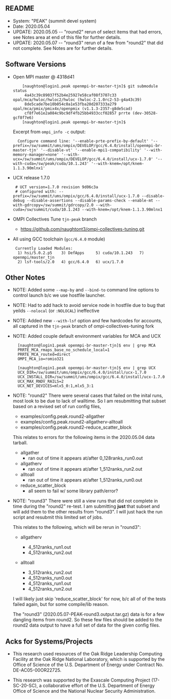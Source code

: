 README
------

 - System: "PEAK" (summit devel system)
 - Date: 2020.05.04
 - UPDATE: 2020.05.05 -- "round2" rerun of select items that had errors, see
                         Notes area at end of this file for further details.
 - UPDATE: 2020.05.07 -- "round3" rerun of a few from "round2" that did not
                         complete.  See Notes are for further details.

Software Versions
----------------
 - Open MPI master @ 4318d41
    ```
        [naughton@login1.peak openmpi-br-master-tjn]$ git submodule status
         4a43c39c89037f52b4e25927e58caf08f3707c33 opal/mca/hwloc/hwloc2/hwloc (hwloc-2.1.0rc2-53-g4a43c39)
         8de5cade7be10b054c0a1e53fba20d207333a279 opal/mca/pmix/pmix4x/openpmix (v1.1.3-2357-g8de5cad)
         cf8f7e61e2a084c9bc9df4fb25bb4933ccf02857 prrte (dev-30528-gcf8f7e6)
        [naughton@login1.peak openmpi-br-master-tjn]$
    ```

   Excerpt from `ompi_info -c` output:
    ```
      Configure command line: '--enable-prte-prefix-by-default' '--prefix=/sw/summit/ums/ompix/DEVELOP/gcc/6.4.0/install/openmpi-br-master-tjn' '--disable-vt' '--enable-mpi1-compatibility' '--with-memory-manager=none' '--with-ucx=/sw/summit/ums/ompix/DEVELOP/gcc/6.4.0/install/ucx-1.7.0' '--with-cuda=/sw/peak/cuda/10.1.243' '--with-knem=/opt/knem-1.1.3.90mlnx1'
    ```

 - UCX release 1.7.0
    ```
     # UCT version=1.7.0 revision 9d06c3a
     # configured with: --prefix=/sw/summit/ums/ompix/gcc/6.4.0/install/ucx-1.7.0 --disable-debug --disable-assertions --disable-params-check --enable-mt --with-gdrcopy=/sw/summit/gdrcopy/2.0 --with-cuda=/sw/summit/cuda/10.1.243 --with-knem=/opt/knem-1.1.3.90mlnx1
    ```

 - OMPI Collectives Tune `tjn-peak` branch
    - https://github.com/naughtont3/ompi-collectives-tuning.git

 - All using GCC toolchain (`gcc/6.4.0` module)
    ```
     Currently Loaded Modules:
      1) hsi/5.0.2.p5    3) DefApps     5) cuda/10.1.243   7) openmpi/master_tjn
      2) lsf-tools/2.0   4) gcc/6.4.0   6) ucx/1.7.0
    ```


Other Notes
-----------
 - NOTE: Added some `--map-by` and `--bind-to` command line options to control
   launch b/c we use hostfile launcher.
 - NOTE: Had to add hack to avoid service node in hostfile due to bug
   that yeilds `--nolocal` (or `:NOLOCAL`) ineffective
 - NOTE: Added new `--with-lsf` option and few hardcodes for accounts,
   all captured in the `tjn-peak` branch of ompi-collectives-tuning fork
 - NOTE: Added couple default environment variables for MCA and UCX

    ```
      [naughton@login1.peak openmpi-br-master-tjn]$ env | grep MCA
      PRRTE_MCA_rmaps_base_no_schedule_local=1
      PRRTE_MCA_routed=direct
      OMPI_MCA_io=romio321

      [naughton@login1.peak openmpi-br-master-tjn]$ env | grep UCX
      UCX_DIR=/sw/summit/ums/ompix/gcc/6.4.0/install/ucx-1.7.0
      UCX_INSTALL_DIR=/sw/summit/ums/ompix/gcc/6.4.0/install/ucx-1.7.0
      UCX_MAX_RNDV_RAILS=2
      UCX_NET_DEVICES=mlx5_0:1,mlx5_3:1
    ```

 - NOTE: "round2" There were several cases that failed on the inital runs,
   most look to be due to lack of walltime.  So I am resubmitting that
   subset based on a revised set of run config files,
    - examples/config.peak.round2-allgather
    - examples/config.peak.round2-allgatherv-alltoall
    - examples/config.peak.round2-reduce_scatter_block

   This relates to errors for the following items in the 2020.05.04 data
   tarball.
     - allgather
        - ran out of time it appears at/after 0_128ranks_run0.out
     - allgatherv
        - ran out of time it appears at/after 1_512ranks_run2.out
     - alltoall
        - ran out of time it appears at/after 1_512ranks_run0.out
     - reduce_scatter_block
        - all seem to fail w/ some library path/error?

 - NOTE: "round3" There were still a view runs that did not complete in time
   during the "round2" re-test.  I am submitting **just** that subset
   and will add them to the other results from "round3".
   I will just hack the run script and resubmit this limited set of jobs.

   This relates to the following, which will be rerun in "round3":
    - allgatherv
        - 4_512ranks_run1.out
        - 4_512ranks_run2.out

    - alltoall
        - 3_512ranks_run2.out
        - 4_512ranks_run0.out
        - 4_512ranks_run1.out
        - 4_512ranks_run2.out

    I will likely just skip 'reduce_scatter_block' for now, b/c
    all of of the tests failed again, but for some compile/lib reason.

   The "round3" (2020.05.07-PEAK-round3.output.tar.gz) data
   is for a few dangling items from round2.  So these few files
   should be added to the round2 data output to have a full
   set of data for the given config files.


Acks for Systems/Projects
-------------------------
 - This research used resources of the Oak Ridge Leadership Computing
   Facility at the Oak Ridge National Laboratory, which is supported by the
   Office of Science of the U.S. Department of Energy under Contract No.
   DE-AC05-00OR22725.

 - This research was supported by the Exascale Computing Project
   (17-SC-20-SC), a collaborative effort of the U.S. Department of Energy
   Office of Science and the National Nuclear Security Administration.

